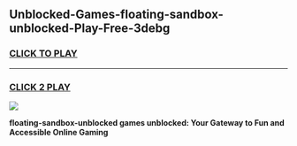 
## Unblocked-Games-floating-sandbox-unblocked-Play-Free-3debg
<h3>
<a href="https://premium76.site?title=floating-sandbox-unblocked&ref=18A1">CLICK TO PLAY</a></h3>
<hr>

<h3>
<a href="https://premium76.site?title=floating-sandbox-unblocked&ref=18A1">CLICK 2 PLAY</a>
  
</h3>

<a href="https://premium76.site?title=floating-sandbox-unblocked&ref=18A1"><img src="https://clearcache.store/games.png"></a>


**floating-sandbox-unblocked games unblocked: Your Gateway to Fun and Accessible Online Gaming**
